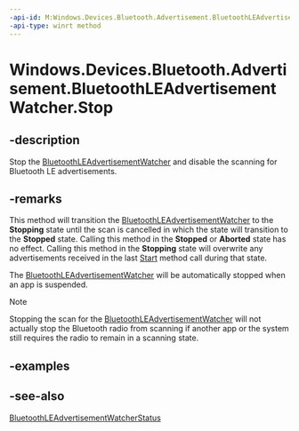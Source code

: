 ----api-id: M:Windows.Devices.Bluetooth.Advertisement.BluetoothLEAdvertisementWatcher.Stop
-api-type: winrt method
---<!-- Method syntaxpublic void Stop()--># Windows.Devices.Bluetooth.Advertisement.BluetoothLEAdvertisementWatcher.Stop## -descriptionStop the [BluetoothLEAdvertisementWatcher](bluetoothleadvertisementwatcher.md) and disable the scanning for Bluetooth LE advertisements.## -remarksThis method will transition the [BluetoothLEAdvertisementWatcher](bluetoothleadvertisementwatcher.md) to the **Stopping** state until the scan is cancelled in which the state will transition to the **Stopped** state. Calling this method in the **Stopped** or **Aborted** state has no effect. Calling this method in the **Stopping** state will overwrite any advertisements received in the last [Start](bluetoothleadvertisementwatcher_start.md) method call during that state.The [BluetoothLEAdvertisementWatcher](bluetoothleadvertisementwatcher.md) will be automatically stopped when an app is suspended.> [!NOTE]> Stopping the scan for the [BluetoothLEAdvertisementWatcher](bluetoothleadvertisementwatcher.md) will not actually stop the Bluetooth radio from scanning if another app or the system still requires the radio to remain in a scanning state.## -examples## -see-also[BluetoothLEAdvertisementWatcherStatus](bluetoothleadvertisementwatcherstatus.md)